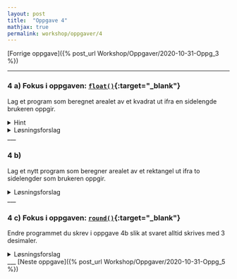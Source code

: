 ```yaml
---
layout: post
title:  "Oppgave 4"
mathjax: true
permalink: workshop/oppgaver/4
---
```

[Forrige oppgave]({% post_url Workshop/Oppgaver/2020-10-31-Oppg_3  %})

___
### 4 a) Fokus i oppgaven: [``float()``](https://www.w3schools.com/python/ref_func_float.asp){:target="_blank"}
Lag et program som beregnet arealet av et kvadrat ut ifra en sidelengde brukeren oppgir.

<details>

<summary>Hint</summary>
<p>
For å kombinere to ulike datatyper, som 'string' og 'float' i print-funksjonen, kan man skrive 'f' før anførselstegnene og skrive variablene som skal med i krøllparentes { } der du vil ha de i tekststrengen.
</p>

</details>

<details>
<summary>Løsningsforslag</summary>
<p>
{% highlight python linenos %}
lengde = float(input("Hva er lengden i kvadratet? \n"))

arealAvKvadrat = lengde * lengde

print(f"Arealet av et kvadrat med lengde {lengde} er {arealAvKvadrat}.")
{% endhighlight %}
</p>
</details>
___

### 4 b)
Lag et nytt program som beregner arealet av et rektangel ut ifra to sidelengder som brukeren oppgir.

<details>
<summary>Løsningsforslag</summary>
<p>
{% highlight python linenos %}
lengde = float(input("Hva er lengden i rektangelet? \n"))
bredde = float(input("Hva er bredden i rektangelet? \n"))

arealAvRektangel = lengde * bredde

print(f"Arealet av et kvadrat med bredde {bredde} og lengde {lengde} er {arealAvRektangel}.")
{% endhighlight %}
</p>
</details>
___

### 4 c) Fokus i oppgaven: [``round()``](https://www.w3schools.com/python/ref_func_round.asp){:target="_blank"}
Endre programmet du skrev i oppgave 4b slik at svaret alltid skrives med 3 desimaler.

<details>
<summary>Løsningsforslag</summary>
<p>
{% highlight python linenos %}
lengde = float(input("Hva er lengden i rektangelet? \n"))
bredde = float(input("Hva er bredden i rektangelet? \n"))

arealAvRektangel = lengde * bredde
avrundet_svar = round(arealAvRektangel,3)

print(f"Arealet av et kvadrat med bredde {bredde} og lengde {lengde} er {avrundet_svar}.")
{% endhighlight %}
</p>
</details>
___
[Neste oppgave]({% post_url Workshop/Oppgaver/2020-10-31-Oppg_5 %})